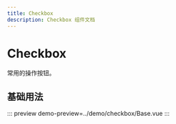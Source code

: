 ```yaml
---
title: Checkbox
description: Checkbox 组件文档
---
```


# Checkbox 

常用的操作按钮。

## 基础用法
::: preview
demo-preview=../demo/checkbox/Base.vue
:::
